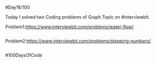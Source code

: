 #Day16/100


Today I solved two Coding problems of Graph Topic on #interviewbit.


Problem1:https://www.interviewbit.com/problems/water-flow/

```java
```

Problem2:https://www.interviewbit.com/problems/stepping-numbers/

```java
```
#100DaysOfCode